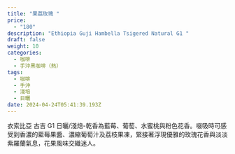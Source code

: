 ```yaml
---
title: "果荔玫瑰 "
price:
  - "180"
description: "Ethiopia Guji Hambella Tsigered Natural G1 "
draft: false
weight: 10
categories:
  - 咖啡
  - 手沖黑咖啡（熱）
tags:
  - 咖啡
  - 手沖
  - 淺培
  - 日曬
date: 2024-04-24T05:41:39.193Z
---
```

衣索比亞 古吉 G1  日曬/淺焙-乾香為藍莓、葡萄、水蜜桃與粉色花香。啜吸時可感受到香濃的藍莓果醬、濃縮葡萄汁及荔枝果凍，緊接著浮現優雅的玫瑰花香與淡淡紫羅蘭氣息，花果風味交織迷人。